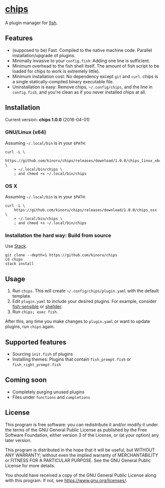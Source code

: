 # [chips]

A plugin manager for [fish].

## Features

- (supposed to be) Fast. Compiled to the native machine code. Parallel installation/upgrade of plugins.
- Minimally invasive to your `config.fish`: Adding one line is sufficient.
- Minimum overhead to the fish shell itself. The amount of fish script to be loaded for chips to work is extremely little).
- Minimum installation cost: No dependency except `git` and `curl`. chips is a single statically-compiled binary executable file.
- Uninstallation is easy: Remove chips, `~/.config/chips`, and the line in `config.fish`, and you're clean as if you never installed chips at all.

## Installation

Current version: **chips 1.0.0** (2016-04-01)

### GNU/Linux (x64)

Assuming `~/.local/bin` is in your `$PATH`:

```fish
curl -L \
    https://github.com/kinoru/chips/releases/download/1.0.0/chips_linux_x64 \
    > ~/.local/bin/chips \
    ; and chmod +x ~/.local/bin/chips
```

### OS X

Assuming `~/.local/bin` is in your `$PATH`:

```fish
curl -L \
    https://github.com/kinoru/chips/releases/download/1.0.0/chips_osx \
    > ~/.local/bin/chips \
    ; and chmod +x ~/.local/bin/chips
```

### Installation the hard way: Build from source

Use [Stack].

```fish
git clone --depth=1 https://github.com/kinoru/chips
cd chips
stack install
```

## Usage

1. Run `chips`. This will create `~/.config/chips/plugin.yaml` with the default template.
1. Edit `plugin.yaml` to include your desired plugins. For example, consider [fish-sensible] or [shellder].
1. Run `chips; exec fish`.

After this, any time you make changes to `plugin.yaml` or want to update plugins, run `chips` again.

## Supported features

- Sourcing `init.fish` of plugins
- Installing themes: Plugins that contain `fish_prompt.fish` or `fish_right_prompt.fish`

## Coming soon

- Completely purging unused plugins
- Files under `functions` and `completions`

## License

This program is free software: you can redistribute it and/or modify it under the terms of the GNU General Public License as published by the Free Software Foundation, either version 3 of the License, or (at your option) any later version.

This program is distributed in the hope that it will be useful, but WITHOUT ANY WARRANTY; without even the implied warranty of MERCHANTABILITY or FITNESS FOR A PARTICULAR PURPOSE.  See the GNU General Public License for more details.

You should have received a copy of the GNU General Public License along with this program.  If not, see <https://www.gnu.org/licenses/>.

[chips]: https://en.wikipedia.org/wiki/Fish_and_chips
[fish]: https://fishshell.com/
[Stack]: http://haskellstack.org/
[fish-sensible]: https://github.com/simnalamburt/fish-sensible
[shellder]: https://github.com/simnalamburt/shellder
